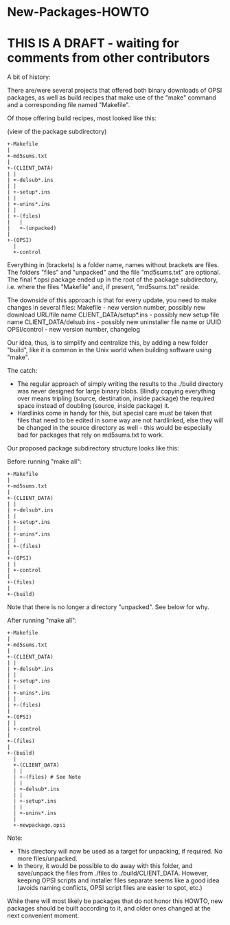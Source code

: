 # New-Packages-HOWTO

# THIS IS A DRAFT - waiting for comments from other contributors

A bit of history:

There are/were several projects that offered both binary downloads of OPSI packages, as well as build recipes that make use of the "make" command and a corresponding file named "Makefile".

Of those offering build recipes, most looked like this:

(view of the package subdirectory)

    +-Makefile
    |
    +-md5sums.txt
    |
    +-(CLIENT_DATA)
    | |
    | +-delsub*.ins
    | |
    | +-setup*.ins
    | |
    | +-unins*.ins
    | |
    | +-(files)
    |   |
    |   +-(unpacked)
    |
    +-(OPSI)
      |
      +-control

Everything in (brackets) is a folder name, names without brackets are files.
The folders "files" and "unpacked" and the file "md5sums.txt" are optional.
The final *.opsi package ended up in the root of the package subdirectory, i.e. where the files "Makefile" and, if present, "md5sums.txt" reside.

The downside of this approach is that for every update, you need to make changes in several files:
Makefile - new version number, possibly new download URL/file name
CLIENT_DATA/setup*.ins - possibly new setup file name
CLIENT_DATA/delsub.ins - possibly new uninstaller file name or UUID
OPSI/control - new version number, changelog

Our idea, thus, is to simplify and centralize this, by adding a new folder "build", like it is common in the Unix world when building software using "make".

The catch:
* The regular approach of simply writing the results to the ./build directory was never designed for large binary blobs. Blindly copying everything over means tripling (source, destination, inside package) the required space instead of doubling (source, inside package) it.
* Hardlinks come in handy for this, but special care must be taken that files that need to be edited in some way are not hardlinked, else they will be changed in the source directory as well - this would be especially bad for packages that rely on md5sums.txt to work.

Our proposed package subdirectory structure looks like this:

Before running "make all":

    +-Makefile
    |
    +-md5sums.txt
    |
    +-(CLIENT_DATA)
    | |
    | +-delsub*.ins
    | |
    | +-setup*.ins
    | |
    | +-unins*.ins
    | |
    | +-(files)
    |
    +-(OPSI)
    | |
    | +-control
    |
    +-(files)
    |
    +-(build)

Note that there is no longer a directory "unpacked". See below for why.


After running "make all":

    +-Makefile
    |
    +-md5sums.txt
    |
    +-(CLIENT_DATA)
    | |
    | +-delsub*.ins
    | |
    | +-setup*.ins
    | |
    | +-unins*.ins
    | |
    | +-(files)
    |
    +-(OPSI)
    | |
    | +-control
    |
    +-(files)
    |
    +-(build)
      |
      +-(CLIENT_DATA)
      | |
      | +-(files) # See Note
      | |
      | +-delsub*.ins
      | |
      | +-setup*.ins
      | |
      | +-unins*.ins
      |
      +-newpackage.opsi

Note: 
* This directory will now be used as a target for unpacking, if required. No more files/unpacked.
* In theory, it would be possible to do away with this folder, and save/unpack the files from ./files to ./build/CLIENT_DATA. However, keeping OPSI scripts and installer files separate seems like a good idea (avoids naming conflicts, OPSI script files are easier to spot, etc.)

While there will most likely be packages that do not honor this HOWTO, new packages should be built according to it, and older ones changed at the next convenient moment.


